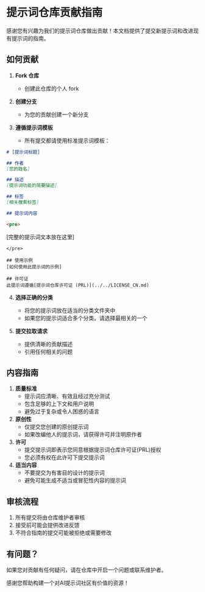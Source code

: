 # 提示词仓库贡献指南

感谢您有兴趣为我们的提示词仓库做出贡献！本文档提供了提交新提示词和改进现有提示词的指南。

## 如何贡献

1. **Fork 仓库**
   - 创建此仓库的个人 fork

2. **创建分支**
   - 为您的贡献创建一个新分支

3. **遵循提示词模板**
   - 所有提交都请使用标准提示词模板：

```markdown
# [提示词标题]

## 作者
[您的姓名]

## 描述
[提示词功能的简要描述]

## 标签
[相关搜索标签]

## 提示词内容

<pre>
```
[完整的提示词文本放在这里]
```
</pre>

## 使用示例
[如何使用此提示词的示例]

## 许可证
此提示词遵循[提示词仓库许可证 (PRL)](../../LICENSE_CN.md)

```
4. **选择正确的分类**
   - 将您的提示词放在适当的分类文件夹中
   - 如果您的提示词适合多个分类，请选择最相关的一个

5. **提交拉取请求**
   - 提供清晰的贡献描述
   - 引用任何相关的问题

## 内容指南
1. **质量标准**
   - 提示词应清晰、有效且经过充分测试
   - 包含足够的上下文和用户说明
   - 避免过于复杂或令人困惑的语言
2. **原创性**
   - 仅提交您创建的原创提示词
   - 如果改编他人的提示词，请获得许可并注明原作者
3. **许可**
   - 提交提示词即表示您同意根据提示词仓库许可证(PRL)授权
   - 您必须有权在此许可下提交提示词
4. **适当内容**
   - 不要提交为有害目的设计的提示词
   - 避免可能生成不适当或冒犯性内容的提示词

## 审核流程
1. 所有提交将由仓库维护者审核
2. 接受前可能会提供改进反馈
3. 不符合指南的提交可能被拒绝或需要修改

## 有问题？
如果您对贡献有任何疑问，请在仓库中开启一个问题或联系维护者。

感谢您帮助构建一个对AI提示词社区有价值的资源！
